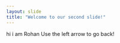 ```yaml
---
layout: slide
title: "Welcome to our second slide!"
---
```

hi i am Rohan 
Use the left arrow to go back!
